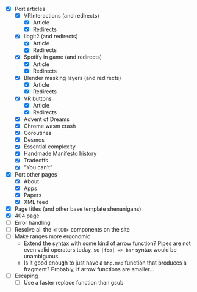 - [x] Port articles
    - [x] VRInteractions (and redirects)
        - [x] Article
        - [x] Redirects
    - [x] libgit2 (and redirects)
        - [x] Article
        - [x] Redirects
    - [x] Spotify in game (and redirects)
        - [x] Article
        - [x] Redirects
    - [x] Blender masking layers (and redirects)
        - [x] Article
        - [x] Redirects
    - [x] VR buttons
        - [x] Article
        - [x] Redirects
    - [x] Advent of Dreams
    - [x] Chrome wasm crash
    - [x] Coroutines
    - [x] Desmos
    - [x] Essential complexity
    - [x] Handmade Manifesto history
    - [x] Tradeoffs
    - [x] "You can't"
- [x] Port other pages
    - [x] About
    - [x] Apps
    - [x] Papers
    - [x] XML feed
- [x] Page titles (and other base template shenanigans)
- [x] 404 page
- [ ] Error handling
- [ ] Resolve all the `<TODO>` components on the site
- [ ] Make ranges more ergonomic
    - Extend the syntax with some kind of arrow function? Pipes are not even valid operators today, so `|foo| => bar` syntax would be unambiguous.
    - Is it good enough to just have a `bhp.map` function that produces a fragment? Probably, if arrow functions are smaller...
- [ ] Escaping
    - [ ] Use a faster replace function than gsub
